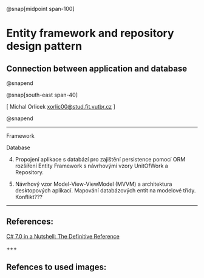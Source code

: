 ﻿@snap[midpoint span-100]

# Entity framework and repository design pattern
## Connection between application and database

@snapend

@snap[south-east span-40]

[ Michal Orlicek <xorlic00@stud.fit.vutbr.cz> ]

@snapend

---
Framework

Database


4. Propojení aplikace s databází pro zajištění persistence pomocí ORM rozšíření Entity Framework
 s návrhovými vzory UnitOfWork a Repository.

6. Návrhový vzor Model-View-ViewModel (MVVM) a architektura desktopových aplikací. 
Mapování databázových entit na modelové třídy. Konflikt???

---
## References:
[C# 7.0 in a Nutshell: The Definitive Reference](https://www.amazon.com/C-7-0-Nutshell-Definitive-Reference/dp/1491987650)  

+++
## Refences to used images:
